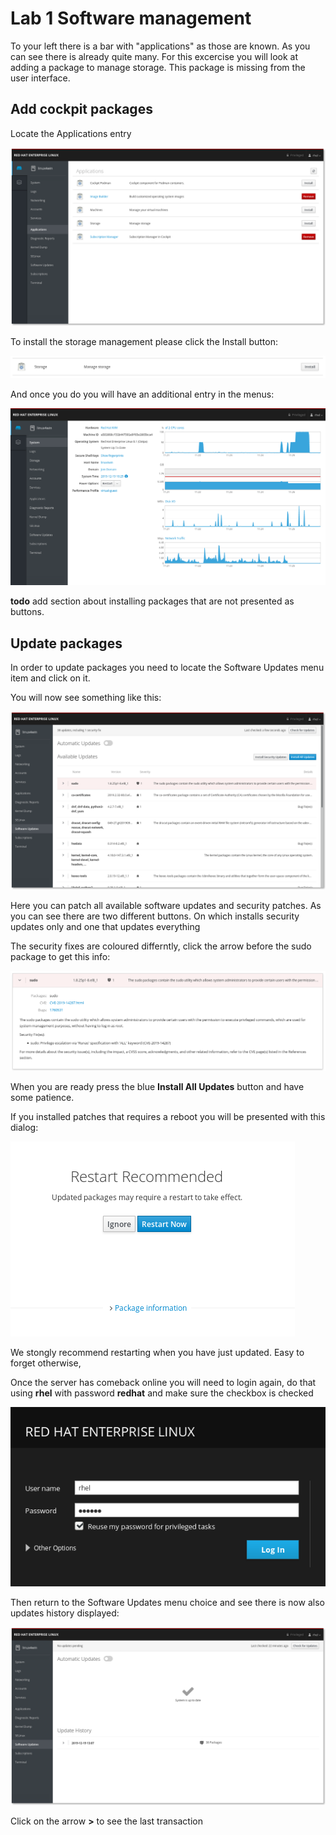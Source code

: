 # Lab 1 Software management

To your left there is a bar with "applications" as those are known. As you can see there is already quite many. For this excercise you will look at adding a package to manage storage. This package is missing from the user interface.

## Add cockpit packages

Locate the Applications entry

![applications user interface of cockpit](images/interface_apps.png)

To install the storage management please click the Install button:

![install button](images/storage_install.png)

And once you do you will have an additional entry in the menus:

![system user interface of cockpit](images/interface_plusstorage.png)

**todo** add section about installing packages that are not presented as buttons.

## Update packages

In order to update packages you need to locate the Software Updates menu item and click on it.

You will now see something like this:

![yum update user interface of cockpit](images/interface_updates.png)

Here you can patch all available software updates and security patches. As you can see there are two different buttons. On which installs security updates only and one that updates everything

The security fixes are coloured differntly, click the arrow before the sudo package to get this info:

![sudo package patch info](images/package_sudo.png)

When you are ready press the blue **Install All Updates** button and have some patience.

 If you installed patches that requires a reboot you will be presented with this dialog:

![yum update restart](images/interface_yumrestart.png)

We stongly recommend restarting when you have just updated. Easy to forget otherwise,

Once the server has comeback online you will need to login again, do that using **rhel** with password **redhat** and make sure the checkbox is checked

![login page of cockpit](images/login.png)

Then return to the Software Updates menu choice and see there is now also updates history displayed:

![user interface of yum history](images/interface_yumhistory.png)

Click on the arrow **>** to see the last transaction
